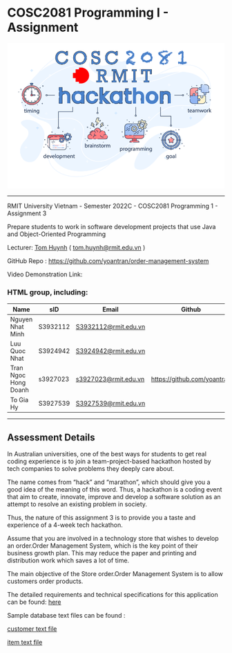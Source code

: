 # COSC2081 Programming I - Assignment

![banner](banner.png)
***

RMIT University Vietnam - Semester 2022C - COSC2081 Programming 1 - Assignment 3

Prepare students to work in software development projects that use Java and Object-Oriented Programming

Lecturer: [Tom Huynh](https://github.com/TomHuynhSG) ( tom.huynh@rmit.edu.vn )

GitHub Repo : https://github.com/yoantran/order-management-system

Video Demonstration Link:

### HTML group, including:

| Name                 | sID      | Email                | Github                      |
|----------------------|----------|----------------------|-----------------------------|
| Nguyen Nhat Minh     | S3932112 | S3932112@rmit.edu.vn |                             |
| Luu Quoc Nhat        | S3924942 | S3924942@rmit.edu.vn |                             |
| Tran Ngoc Hong Doanh | s3927023 | s3927023@rmit.edu.vn | https://github.com/yoantran |
| To Gia Hy            | S3927539 | S3927539@rmit.edu.vn |                             |

***
## Assessment Details

In Australian universities, one of the best ways for students to get real coding experience is to join a
team-project-based hackathon hosted by tech companies to solve problems they deeply care about.

The name comes from “hack” and “marathon”, which should give you a good idea of the meaning of this word. Thus, a
hackathon is a coding event that aim to create, innovate, improve and develop a software solution as an attempt to
resolve an existing problem in society.

Thus, the nature of this assignment 3 is to provide you a taste and experience of a 4-week tech hackathon.

Assume that you are involved in a technology store that wishes to develop an order.Order Management System, which is the key
point of their business growth plan. This may reduce the paper and printing and distribution work which saves a lot of
time.

The main objective of the Store order.Order Management System is to allow customers order products.

The detailed requirements and technical specifications for this application can be found: [here](COSC2081_Group_Project.pdf)

Sample database text files can be found :

[customer text file](customers.txt)

[item text file](items.txt)



